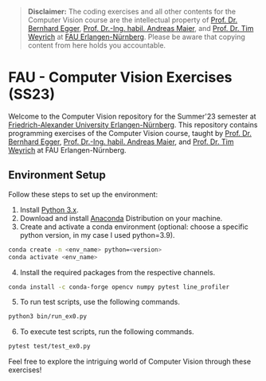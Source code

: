 > **Disclaimer:** The coding exercises and all other contents for the Computer Vision course are the intellectual property of [Prof. Dr. Bernhard Egger](https://www.lgdv.tf.fau.de/person/bernhard-egger/), [Prof. Dr.-Ing. habil. Andreas Maier](https://lme.tf.fau.de/person/maier/), and [Prof. Dr. Tim Weyrich](https://www.phil.fau.de/fakultaet/gremien-kommissionen/univisid/42196854/) at [FAU Erlangen-Nürnberg](https://www.fau.eu/). Please be aware that copying content from here holds you accountable.

# FAU - Computer Vision Exercises (SS23)

Welcome to the Computer Vision repository for the Summer'23 semester at [Friedrich-Alexander University Erlangen-Nürnberg](https://www.fau.eu/). This repository contains programming exercises of the Computer Vision course, taught by [Prof. Dr. Bernhard Egger](https://www.lgdv.tf.fau.de/person/bernhard-egger/), [Prof. Dr.-Ing. habil. Andreas Maier](https://lme.tf.fau.de/person/maier/), and [Prof. Dr. Tim Weyrich](https://www.phil.fau.de/fakultaet/gremien-kommissionen/univisid/42196854/) at FAU Erlangen-Nürnberg.

## Environment Setup

Follow these steps to set up the environment:

1. Install [Python 3.x](https://www.python.org/).
2. Download and install [Anaconda](https://www.anaconda.com/download) Distribution on your machine.
3. Create and activate a conda environment (optional: choose a specific python version, in my case I used python=3.9).
```bash
conda create -n <env_name> python=<version>
conda activate <env_name>
```
4. Install the required packages from the respective channels.
```bash
conda install -c conda-forge opencv numpy pytest line_profiler
```
5. To run test scripts, use the following commands.
```bash
python3 bin/run_ex0.py
```
6. To execute test scripts, run the following commands.
```bash
pytest test/test_ex0.py
```

Feel free to explore the intriguing world of Computer Vision through these exercises!
